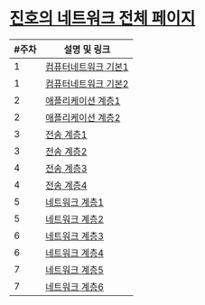 # [진호의 네트워크 전체 페이지](https://meadow-pram-047.notion.site/bd0eacf90b5342eb9e59f69cc8c33e72)

| #주차 | 설명 및 링크                                                                                   |
| ----- | ---------------------------------------------------------------------------------------------- |
| 1     | [컴퓨터네트워크 기본1](https://meadow-pram-047.notion.site/1-24b93a1e5c654b55845cff11960b5ef0) |
| 1     | [컴퓨터네트워크 기본2](https://meadow-pram-047.notion.site/2-ad9eb55a76684860a8a5be76182d4b88) |
| 2     | [애플리케이션 계층1](https://meadow-pram-047.notion.site/1-99a4f2862405428aaf50afe73999a0a4)   |
| 2     | [애플리케이션 계층2](https://meadow-pram-047.notion.site/2-1ff1b96f515f41e1af95118002e1bd36)   |
| 3     | [전송 계층1](https://meadow-pram-047.notion.site/1-7a7ee4261c854f7b8b2dfc7b42a968bc)           |
| 3     | [전송 계층2](https://meadow-pram-047.notion.site/2-ca53e181cdec4f5fafbf0033aac3d88d)           |
| 4     | [전송 계층3](https://meadow-pram-047.notion.site/3-30fb721838d24947a6e4845fb076ee4f)           |
| 4     | [전송 계층4](https://meadow-pram-047.notion.site/4-9b316c1447d14fb8aba257c101e3163b)           |
| 5     | [네트워크 계층1](https://meadow-pram-047.notion.site/1-b19303d6688142d49b6b9df515d7a29d)       |
| 5     | [네트워크 계층2](https://meadow-pram-047.notion.site/2-4ad54553bb6a46c38716a063fe2d1b43)       |
| 6     | [네트워크 계층3](https://meadow-pram-047.notion.site/3-680f8d6b718e4d87bb2dc245cd2aaa03)       |
| 6     | [네트워크 계층4](https://meadow-pram-047.notion.site/4-b1ad070d48a248f2b67a6542472d8e80)       |
| 7     | [네트워크 계층5](https://meadow-pram-047.notion.site/5-9f4ba39b280844ef8e3f0950341538a5)       |
| 7     | [네트워크 계층6](https://meadow-pram-047.notion.site/6-4a09e9f2e3b547fc918d22bb859e3c88)       |
